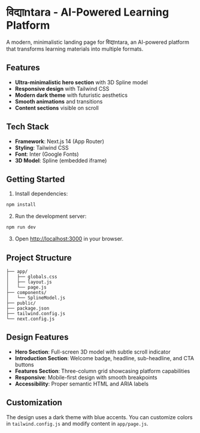 # विद्याntara - AI-Powered Learning Platform

A modern, minimalistic landing page for विद्याntara, an AI-powered platform that transforms learning materials into multiple formats.

## Features

- **Ultra-minimalistic hero section** with 3D Spline model
- **Responsive design** with Tailwind CSS
- **Modern dark theme** with futuristic aesthetics
- **Smooth animations** and transitions
- **Content sections** visible on scroll

## Tech Stack

- **Framework**: Next.js 14 (App Router)
- **Styling**: Tailwind CSS
- **Font**: Inter (Google Fonts)
- **3D Model**: Spline (embedded iframe)

## Getting Started

1. Install dependencies:
```bash
npm install
```

2. Run the development server:
```bash
npm run dev
```

3. Open [http://localhost:3000](http://localhost:3000) in your browser.

## Project Structure

```
├── app/
│   ├── globals.css
│   ├── layout.js
│   └── page.js
├── components/
│   └── SplineModel.js
├── public/
├── package.json
├── tailwind.config.js
└── next.config.js
```

## Design Features

- **Hero Section**: Full-screen 3D model with subtle scroll indicator
- **Introduction Section**: Welcome badge, headline, sub-headline, and CTA buttons
- **Features Section**: Three-column grid showcasing platform capabilities
- **Responsive**: Mobile-first design with smooth breakpoints
- **Accessibility**: Proper semantic HTML and ARIA labels

## Customization

The design uses a dark theme with blue accents. You can customize colors in `tailwind.config.js` and modify content in `app/page.js`.
